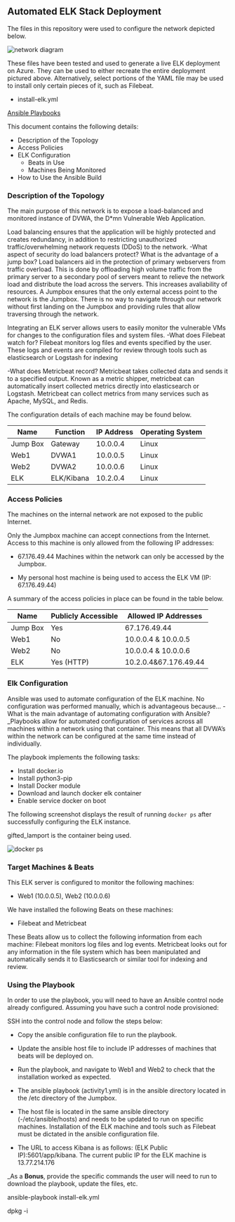 ## Automated ELK Stack Deployment

The files in this repository were used to configure the network depicted below.

![network diagram](https://user-images.githubusercontent.com/89494589/148151679-b3e128a1-e885-4c3e-be70-8bbf0a1e1b6d.png)

These files have been tested and used to generate a live ELK deployment on Azure. They can be used to either recreate the entire deployment pictured above. Alternatively, select portions of the YAML file may be used to install only certain pieces of it, such as Filebeat.

  - install-elk.yml


[Ansible Playbooks](https://github.com/Krumbers/Project-1/tree/main/Ansible)

This document contains the following details:
- Description of the Topology
- Access Policies
- ELK Configuration
  - Beats in Use
  - Machines Being Monitored
- How to Use the Ansible Build


### Description of the Topology

The main purpose of this network is to expose a load-balanced and monitored instance of DVWA, the D*mn Vulnerable Web Application.

Load balancing ensures that the application will be highly protected and creates redundancy, in addition to restricting unauthorized traffic/overwhelming network requests (DDoS) to the network.
-What aspect of security do load balancers protect? What is the advantage of a jump box?
Load balancers aid in the protection of primary webservers from traffic overload. This is done by offloading high volume traffic from the primary server to a secondary pool of servers meant to relieve the network load and distribute the load across the servers. This increases avaliability of resources.
A Jumpbox ensures that the only external access point to the network is the Jumpbox. There is no way to navigate through our network without first landing on the Jumpbox and providing rules that allow traversing through the network. 

Integrating an ELK server allows users to easily monitor the vulnerable VMs for changes to the configuration files and system files.
-What does Filebeat watch for?
Filebeat monitors log files and events specified by the user. These logs and events are compiled for review through tools such as elasticsearch or Logstash for indexing

-What does Metricbeat record?
Metricbeat takes collected data and sends it to a specified output. Known as a metric shipper, metricbeat can automatically insert collected metrics directly into elasticsearch or Logstash. Metricbeat can collect metrics from many services such as Apache, MySQL, and Redis.

The configuration details of each machine may be found below.

| Name     | Function | IP Address | Operating System |
|----------|----------|------------|------------------|
| Jump Box |Gateway   | 10.0.0.4   | Linux            |
| Web1     |DVWA1     | 10.0.0.5   | Linux            |
| Web2     |DVWA2     | 10.0.0.6   | Linux            |
| ELK      |ELK/Kibana| 10.2.0.4   | Linux            |
 
### Access Policies

The machines on the internal network are not exposed to the public Internet. 

Only the Jumpbox machine can accept connections from the Internet. Access to this machine is only allowed from the following IP addresses:
- 67.176.49.44
Machines within the network can only be accessed by the Jumpbox.

- My personal host machine is being used to access the ELK VM (IP: 67.176.49.44)

A summary of the access policies in place can be found in the table below.

| Name     | Publicly Accessible | Allowed IP Addresses |
|----------|---------------------|----------------------|
| Jump Box | Yes                 | 67.176.49.44         |
| Web1     | No                  | 10.0.0.4 & 10.0.0.5  |
| Web2     | No                  | 10.0.0.4 & 10.0.0.6  |
| ELK      | Yes (HTTP)          | 10.2.0.4&67.176.49.44|

### Elk Configuration

Ansible was used to automate configuration of the ELK machine. No configuration was performed manually, which is advantageous because...
-What is the main advantage of automating configuration with Ansible?_Playbooks allow for automated configuration of services across all machines within a network using that container. This means that all DVWA’s within the network can be configured at the same time instead of individually. 

The playbook implements the following tasks:
- Install docker.io
- Install python3-pip
- Install Docker module
- Download and launch docker elk container
- Enable service docker on boot

The following screenshot displays the result of running `docker ps` after successfully configuring the ELK instance. 

gifted_lamport is the container being used.

![docker ps](https://user-images.githubusercontent.com/89494589/148151878-17317039-5a26-4756-9091-8cae0a351b84.png)


### Target Machines & Beats
This ELK server is configured to monitor the following machines:
- Web1 (10.0.0.5), Web2 (10.0.0.6)

We have installed the following Beats on these machines:
- Filebeat and Metricbeat

These Beats allow us to collect the following information from each machine:
Filebeat monitors log files and log events. Metricbeat looks out for any information in the file system which has been manipulated and automatically sends it to Elasticsearch or similar tool for indexing and review.

### Using the Playbook
In order to use the playbook, you will need to have an Ansible control node already configured. Assuming you have such a control node provisioned: 

SSH into the control node and follow the steps below:
- Copy the ansible configuration file to run the playbook.
- Update the ansible host file to include IP addresses of machines that beats will be deployed on.
- Run the playbook, and navigate to Web1 and Web2 to check that the installation worked as expected.

- The ansible playbook (activity1.yml) is in the ansible directory located in the /etc directory of the Jumpbox.
- The host file is located in the same ansible directory (-/etc/ansible/hosts) and needs to be updated to run on specific machines. Installation of the ELK machine and tools such as Filebeat must be dictated in the ansible configuration file.
- The URL to access Kibana is as follows: (ELK Public IP):5601/app/kibana. The current public IP for the ELK machine is 13.77.214.176

_As a **Bonus**, provide the specific commands the user will need to run to download the playbook, update the files, etc. 

ansible-playbook install-elk.yml

dpkg -i

